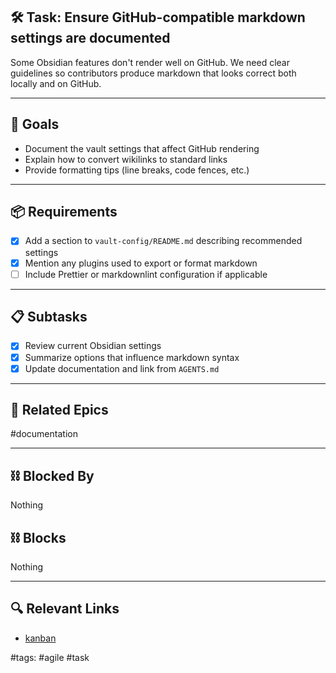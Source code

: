 ## 🛠️ Task: Ensure GitHub-compatible markdown settings are documented

Some Obsidian features don't render well on GitHub. We need clear guidelines so contributors produce markdown that looks correct both locally and on GitHub.

---

## 🎯 Goals
- Document the vault settings that affect GitHub rendering
- Explain how to convert wikilinks to standard links
- Provide formatting tips (line breaks, code fences, etc.)

---

## 📦 Requirements
- [x] Add a section to `vault-config/README.md` describing recommended settings
- [x] Mention any plugins used to export or format markdown
- [ ] Include Prettier or markdownlint configuration if applicable

---

## 📋 Subtasks
- [x] Review current Obsidian settings
- [x] Summarize options that influence markdown syntax
- [x] Update documentation and link from `AGENTS.md`

---

## 🔗 Related Epics
#documentation

---

## ⛓️ Blocked By
Nothing

## ⛓️ Blocks
Nothing

---

## 🔍 Relevant Links
- [kanban](../boards/kanban.md)

#tags: #agile #task
